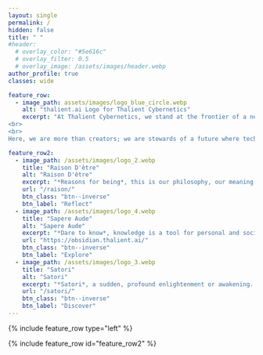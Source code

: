 ```yaml
---
layout: single
permalink: /
hidden: false
title: " "
#header:
  # overlay_color: "#5e616c"
  # overlay_filter: 0.5
  # overlay_image: /assets/images/header.webp
author_profile: true
classes: wide

feature_row:
  - image_path: assets/images/logo_blue_circle.webp
    alt: "thalient.ai Logo for Thalient Cybernetics"
    excerpt: "At Thalient Cybernetics, we stand at the frontier of a new era, shaping the future of technology not as mere tools, but as active, insightful participants in a world that yearns for understanding. Our vision is to meld the advances in modern technology with the depth of human values, crafting innovations that resonate deeply with the human experience.
<br>
<br>
Here, we are more than creators; we are stewards of a future where technology serves not only with efficiency but with ethics, where safety and trust are not mere words but the pillars of our every endeavor. At Thalient, our undertaking is not just to innovate, but to illuminate, guiding humanity towards a dawn where technology and ethical responsibility converge for a brighter, more humane tomorrow."

feature_row2:
  - image_path: /assets/images/logo_2.webp
    title: "Raison D'être"
    alt: "Raison D'être"
    excerpt: "*Reasons for being*, this is our philosophy, our meaning and purpose. *Memento mori* is to remember that time is a limited resource."
    url: "/raison/"
    btn_class: "btn--inverse"
    btn_label: "Reflect"
  - image_path: /assets/images/logo_4.webp
    title: "Sapere Aude"
    alt: "Sapere Aude"
    excerpt: "*Dare to know*, knowledge is a tool for personal and societal empowerment. Sapere Aude is our knowledge base, a digital garden."
    url: "https://obsidian.thalient.ai/"
    btn_class: "btn--inverse"
    btn_label: "Explore"
  - image_path: /assets/images/logo_3.webp
    title: "Satori"
    alt: "Satori"
    excerpt: "*Satori*, a sudden, profound enlightenment or awakening. Satori is our collection of moments of insight and lasting realizations."
    url: "/satori/"
    btn_class: "btn--inverse"
    btn_label: "Discover"
---
```


{% include feature_row type="left" %}

{% include feature_row id="feature_row2" %}
